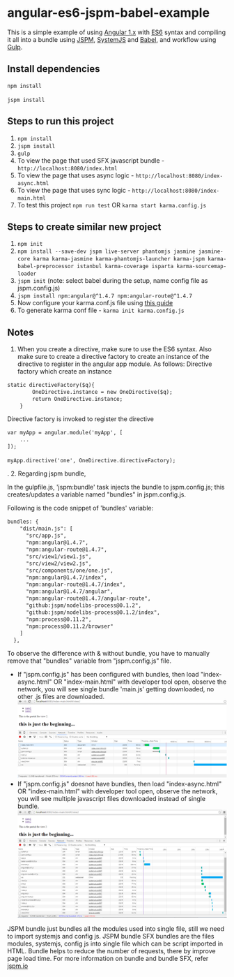 # angular-es6-jspm-babel-example

This is a simple example of using [Angular 1.x](https://angularjs.org/) with [ES6](http://www.ecma-international.org/ecma-262/6.0/) syntax and compiling it all into a bundle using [JSPM](http://jspm.io/), [SystemJS](https://github.com/systemjs/systemjs) and [Babel](https://babeljs.io/), and workflow using [Gulp](http://gulpjs.com/).


## Install dependencies

```
npm install

jspm install
```



## Steps to run this project
1. ```npm install```
2. ```jspm install```
3. ```gulp```
4. To view the page that used SFX javascript bundle - ```http://localhost:8080/index.html```
5. To view the page that uses async logic - ```http://localhost:8080/index-async.html```
6. To view the page that uses sync logic - ```http://localhost:8080/index-main.html```
7. To test this project ```npm run test``` OR ```karma start karma.config.js```



## Steps to create similar new project
1. ```npm init```
2. ```npm install --save-dev jspm live-server phantomjs jasmine jasmine-core karma karma-jasmine karma-phantomjs-launcher karma-jspm karma-babel-preprocessor istanbul karma-coverage isparta karma-sourcemap-loader```
3. ```jspm init``` (note: select babel during the setup, name config file as jspm.config.js)
4. ```jspm install npm:angular@^1.4.7 npm:angular-route@^1.4.7```
5. Now configure your karma.conf.js file using [this guide](http://karma-runner.github.io/0.12/intro/configuration.html)
6. To generate karma conf file - ```karma init karma.config.js```




## Notes
1. When you create a directive, make sure to use the ES6 syntax. Also make sure to create a directive factory to create an instance of the directive to register in the angular app module. As follows:
Directive factory which create an instance
```
static directiveFactory($q){
        OneDirective.instance = new OneDirective($q);
        return OneDirective.instance;
    }
```
Directive factory is invoked to register the directive
```
var myApp = angular.module('myApp', [
	...
]);

myApp.directive('one', OneDirective.directiveFactory);

```

. 
2. Regarding jspm bundle, 

In the gulpfile.js, 'jspm:bundle' task injects the bundle to jspm.config.js; this creates/updates a variable named "bundles" in jspm.config.js.

Following is the code snippet of 'bundles' variable:
```
bundles: {
    "dist/main.js": [
      "src/app.js",
      "npm:angular@1.4.7",
      "npm:angular-route@1.4.7",
      "src/view1/view1.js",
      "src/view2/view2.js",
      "src/components/one/one.js",
      "npm:angular@1.4.7/index",
      "npm:angular-route@1.4.7/index",
      "npm:angular@1.4.7/angular",
      "npm:angular-route@1.4.7/angular-route",
      "github:jspm/nodelibs-process@0.1.2",
      "github:jspm/nodelibs-process@0.1.2/index",
      "npm:process@0.11.2",
      "npm:process@0.11.2/browser"
    ]
  },
```

To observe the difference with & without bundle, you have to manually remove that "bundles" variable from "jspm.config.js" file. 

* If "jspm.config.js" has been configured with bundles, then load "index-async.html" OR "index-main.html" with developer tool open, observe the network, you will see single bundle 'main.js' getting downloaded, no other .js files are downloaded.
![bundle](https://raw.githubusercontent.com/sidnan/angular-es6-jspm-babel-example/master/images/bundle.png)
* If "jspm.config.js" doesnot have bundles, then load "index-async.html" OR "index-main.html" with developer tool open, observe the network, you will see multiple javascript files downloaded instead of single bundle.
![no-bundle](https://raw.githubusercontent.com/sidnan/angular-es6-jspm-babel-example/master/images/no-bundle.png)

JSPM bundle just bundles all the modules used into single file, still we need to import systemjs and config js. JSPM bundle SFX bundles are the files modules, systemjs, config js into single file which can be script imported in HTML. Bundle helps to reduce the number of requests, there by improve page load time. For more information on bundle and bundle SFX, refer [jspm.io](http:/jspm.io)
